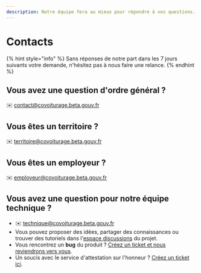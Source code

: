 ```yaml
---
description: Notre équipe fera au mieux pour répondre à vos questions.
---
```


# Contacts

{% hint style="info" %}
Sans réponses de notre part dans les 7 jours suivants votre demande, n'hésitez pas à nous faire une relance.
{% endhint %}

## Vous avez une question d'ordre général ?

✉️ [contact@covoiturage.beta.gouv.fr](mailto:contact@covoiturage.beta.gouv.fr)

## Vous êtes un territoire ? 

✉️ [territoire@covoiturage.beta.gouv.fr](mailto:territoire@covoiturage.beta.gouv.fr)

## Vous êtes un employeur ?

✉️ [employeur@covoiturage.beta.gouv.fr](mailto:employeur@covoiturage.beta.gouv.fr)

## Vous avez une question pour notre équipe technique ? 

* ✉️ [technique@covoiturage.beta.gouv.fr](mailto:technique@covoiturage.beta.gouv.fr)
* Vous pouvez proposer des idées, partager des connaissances ou trouver des tutoriels dans l'[espace discussions](https://github.com/betagouv/preuve-covoiturage/discussions) du projet.
* Vous rencontrez un **bug** du produit ? [Créez un ticket et nous reviendrons vers vous](https://github.com/betagouv/preuve-covoiturage/issues/new?labels=Needs+Triage,BUG&template=bug.md).
* Un soucis avec le service d'attestation sur l'honneur ? [Créez un ticket ici](https://github.com/betagouv/preuve-covoiturage/issues/new?assignees=jonathanfallon&labels=ATTESTATION,Needs+Triage&template=certificate.md).

